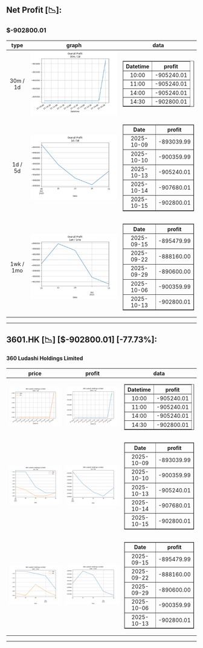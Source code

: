 ## Net Profit [📉]:
### $-902800.01
|type|graph|data|
|:---:|:---:|:---:|
|30m / 1d|![net_profit](image/overall_30m-1d.png)|<table border="1" class="dataframe"> <thead> <tr style="text-align: center;"> <th>Datetime</th> <th>profit</th> </tr> </thead> <tbody> <tr> <td>10:00</td> <td>-905240.01</td> </tr> <tr> <td>11:00</td> <td>-905240.01</td> </tr> <tr> <td>14:00</td> <td>-905240.01</td> </tr> <tr> <td>14:30</td> <td>-902800.01</td> </tr> </tbody></table>|
|1d / 5d|![net_profit](image/overall_1d-5d.png)|<table border="1" class="dataframe"> <thead> <tr style="text-align: center;"> <th>Date</th> <th>profit</th> </tr> </thead> <tbody> <tr> <td>2025-10-09</td> <td>-893039.99</td> </tr> <tr> <td>2025-10-10</td> <td>-900359.99</td> </tr> <tr> <td>2025-10-13</td> <td>-905240.01</td> </tr> <tr> <td>2025-10-14</td> <td>-907680.01</td> </tr> <tr> <td>2025-10-15</td> <td>-902800.01</td> </tr> </tbody></table>|
|1wk / 1mo|![net_profit](image/overall_1wk-1mo.png)|<table border="1" class="dataframe"> <thead> <tr style="text-align: center;"> <th>Date</th> <th>profit</th> </tr> </thead> <tbody> <tr> <td>2025-09-15</td> <td>-895479.99</td> </tr> <tr> <td>2025-09-22</td> <td>-888160.00</td> </tr> <tr> <td>2025-09-29</td> <td>-890600.00</td> </tr> <tr> <td>2025-10-06</td> <td>-900359.99</td> </tr> <tr> <td>2025-10-13</td> <td>-902800.01</td> </tr> </tbody></table>|
---
## 3601.HK [📉] [$-902800.01] [-77.73%]:
#### 360 Ludashi Holdings Limited
|price|profit|data|
|:---:|:---:|:---:|
|![price](image/3601.HK_30m-1d_price.png)|![profit](image/3601.HK_30m-1d_profit.png)|<table border="1" class="dataframe"> <thead> <tr style="text-align: center;"> <th>Datetime</th> <th>profit</th> </tr> </thead> <tbody> <tr> <td>10:00</td> <td>-905240.01</td> </tr> <tr> <td>11:00</td> <td>-905240.01</td> </tr> <tr> <td>14:00</td> <td>-905240.01</td> </tr> <tr> <td>14:30</td> <td>-902800.01</td> </tr> </tbody></table>|
|![price](image/3601.HK_1d-5d_price.png)|![profit](image/3601.HK_1d-5d_profit.png)|<table border="1" class="dataframe"> <thead> <tr style="text-align: center;"> <th>Date</th> <th>profit</th> </tr> </thead> <tbody> <tr> <td>2025-10-09</td> <td>-893039.99</td> </tr> <tr> <td>2025-10-10</td> <td>-900359.99</td> </tr> <tr> <td>2025-10-13</td> <td>-905240.01</td> </tr> <tr> <td>2025-10-14</td> <td>-907680.01</td> </tr> <tr> <td>2025-10-15</td> <td>-902800.01</td> </tr> </tbody></table>|
|![price](image/3601.HK_1wk-1mo_price.png)|![profit](image/3601.HK_1wk-1mo_profit.png)|<table border="1" class="dataframe"> <thead> <tr style="text-align: center;"> <th>Date</th> <th>profit</th> </tr> </thead> <tbody> <tr> <td>2025-09-15</td> <td>-895479.99</td> </tr> <tr> <td>2025-09-22</td> <td>-888160.00</td> </tr> <tr> <td>2025-09-29</td> <td>-890600.00</td> </tr> <tr> <td>2025-10-06</td> <td>-900359.99</td> </tr> <tr> <td>2025-10-13</td> <td>-902800.01</td> </tr> </tbody></table>|
---
